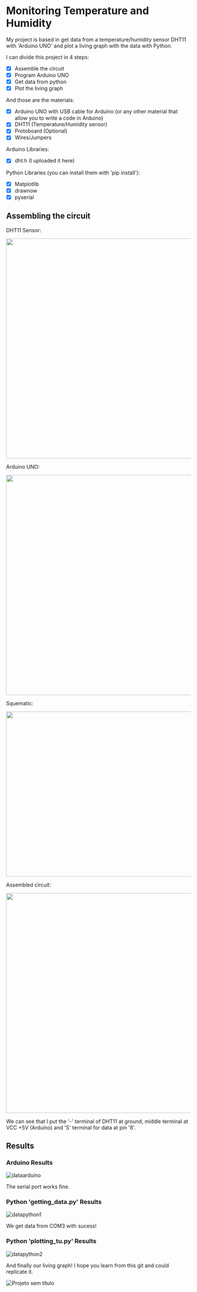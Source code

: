 # Monitoring Temperature and Humidity

My project is based in get data from a temperature/humidity  sensor DHT11 with 'Arduino UNO' and plot a living graph with the data with Python.

I can divide this project in 4 steps:

 - [x] Assemble the circuit
 - [x] Program Arduino UNO
 - [x] Get data from python
 - [x] Plot the living graph

And those are the materials:

 - [x] Arduino UNO with USB cable for Arduino (or any other material that allow you to write a code in Arduino)
 - [x] DHT11 (Temperature/Humidity sensor)
 - [x] Protoboard (Optional)
 - [x] Wires/Jumpers

Arduino Libraries:

 - [x] dht.h (I uploaded it here)

Python Libraries (you can install them with 'pip install'):

 - [x] Matplotlib
 - [x] drawnow
 - [x] pyserial
 
## Assembling the circuit

DHT11 Sensor:

<img src="https://user-images.githubusercontent.com/69547580/116623279-64c8ed00-a91c-11eb-8b35-ca221810669f.jpg" width="600" height="600">

Arduino UNO:

<img src="https://user-images.githubusercontent.com/69547580/116623277-64305680-a91c-11eb-89d9-973fbdeeacd7.jpg" width="600" height="600">

Squematic:

<img src="https://user-images.githubusercontent.com/69547580/116623645-f0427e00-a91c-11eb-9579-1b6a2539f217.jpg" width="825" height="450">

Assembled circuit:

<img src="https://user-images.githubusercontent.com/69547580/116624159-d05f8a00-a91d-11eb-8bee-ee63a4899e72.jpg" width="750" height="600">

We can see that I put the '-' terminal of DHT11 at ground, middle terminal at VCC +5V (Arduino) and 'S' terminal for data at pin '8'.

## Results

### Arduino Results

![dataarduino](https://user-images.githubusercontent.com/69547580/116628913-8202b900-a926-11eb-88bb-d3059646a79c.jpg)

The serial port works fine.

### Python 'getting_data.py' Results

![datapython1](https://user-images.githubusercontent.com/69547580/116628996-aeb6d080-a926-11eb-8aa4-12227c23e472.jpg)

We get data from COM3 with sucess!

### Python 'plotting_tu.py' Results

![datapython2](https://user-images.githubusercontent.com/69547580/116629296-41f00600-a927-11eb-9d0c-8da9305ead20.jpg)

And finally our living graph! I hope you learn from this git and could replicate it.

![Projeto sem título](https://user-images.githubusercontent.com/69547580/116629934-b7100b00-a928-11eb-84f7-59b031ac043a.gif)









